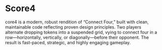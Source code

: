 # Score4
core4 is a modern, robust rendition of “Connect Four,” built with clean, maintainable code reflecting proven design principles. Two players alternate dropping tokens into a suspended grid, vying to connect four in a row—horizontally, vertically, or diagonally—before their opponent. The result is fast-paced, strategic, and highly engaging gameplay.
